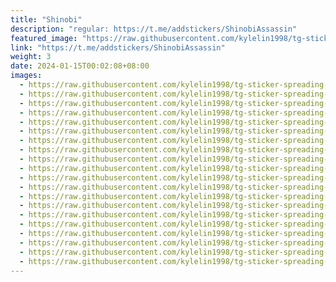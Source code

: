 ```yaml
---
title: "Shinobi"
description: "regular: https://t.me/addstickers/ShinobiAssassin"
featured_image: "https://raw.githubusercontent.com/kylelin1998/tg-sticker-spreading-worldwide-images/main/img/65b61896-3f87-414c-bb63-3dd1e24000dd.jpg"
link: "https://t.me/addstickers/ShinobiAssassin"
weight: 3
date: 2024-01-15T00:02:08+08:00
images:
  - https://raw.githubusercontent.com/kylelin1998/tg-sticker-spreading-worldwide-images/main/img/65b61896-3f87-414c-bb63-3dd1e24000dd.jpg
  - https://raw.githubusercontent.com/kylelin1998/tg-sticker-spreading-worldwide-images/main/img/dce2ff61-e5e0-4a45-bd66-4a9d12f0ed1c.jpg
  - https://raw.githubusercontent.com/kylelin1998/tg-sticker-spreading-worldwide-images/main/img/e5a45c1e-8961-46d1-a6bf-115afe72ebd2.jpg
  - https://raw.githubusercontent.com/kylelin1998/tg-sticker-spreading-worldwide-images/main/img/6f7b46ad-76a1-4ab8-8fda-8506fe4074f9.jpg
  - https://raw.githubusercontent.com/kylelin1998/tg-sticker-spreading-worldwide-images/main/img/5c122755-101a-4796-ba8d-446bc45014bb.jpg
  - https://raw.githubusercontent.com/kylelin1998/tg-sticker-spreading-worldwide-images/main/img/a9971377-aaf8-4fd6-8503-e53d9da45b4f.jpg
  - https://raw.githubusercontent.com/kylelin1998/tg-sticker-spreading-worldwide-images/main/img/0a0eaa4b-c943-4819-b86a-93a771b52723.jpg
  - https://raw.githubusercontent.com/kylelin1998/tg-sticker-spreading-worldwide-images/main/img/88ea8311-567b-4743-8139-265ecd193ddd.jpg
  - https://raw.githubusercontent.com/kylelin1998/tg-sticker-spreading-worldwide-images/main/img/e78c20b5-1e3a-48a3-8fbb-535ad0fdfeea.jpg
  - https://raw.githubusercontent.com/kylelin1998/tg-sticker-spreading-worldwide-images/main/img/3cf65f2e-964d-46b6-96f7-b7454dfd098e.jpg
  - https://raw.githubusercontent.com/kylelin1998/tg-sticker-spreading-worldwide-images/main/img/d00ca2f1-f5e6-4ecd-a6f3-ee5540016a37.jpg
  - https://raw.githubusercontent.com/kylelin1998/tg-sticker-spreading-worldwide-images/main/img/d1b437ba-f53f-45ee-aa2d-2c77436b9162.jpg
  - https://raw.githubusercontent.com/kylelin1998/tg-sticker-spreading-worldwide-images/main/img/c70b5987-d370-43d8-9343-3b048b62391e.jpg
  - https://raw.githubusercontent.com/kylelin1998/tg-sticker-spreading-worldwide-images/main/img/a0a40649-b826-4594-8fa1-ad65d35da263.jpg
  - https://raw.githubusercontent.com/kylelin1998/tg-sticker-spreading-worldwide-images/main/img/044d35e0-47d4-45d0-88aa-5ee517fc9ad6.jpg
  - https://raw.githubusercontent.com/kylelin1998/tg-sticker-spreading-worldwide-images/main/img/aba0836d-220c-4bde-9bea-1fff23461f9c.jpg
  - https://raw.githubusercontent.com/kylelin1998/tg-sticker-spreading-worldwide-images/main/img/70ca79eb-f36a-47c4-bf68-d944dfa60f6b.jpg
  - https://raw.githubusercontent.com/kylelin1998/tg-sticker-spreading-worldwide-images/main/img/0ece6143-5a48-45f2-9393-cc3a3e7722bc.jpg
  - https://raw.githubusercontent.com/kylelin1998/tg-sticker-spreading-worldwide-images/main/img/72df6201-bb5e-4458-90e4-927319da090d.jpg
  - https://raw.githubusercontent.com/kylelin1998/tg-sticker-spreading-worldwide-images/main/img/b6064dba-021f-41db-961b-b7acd3cc907f.jpg
---
```

